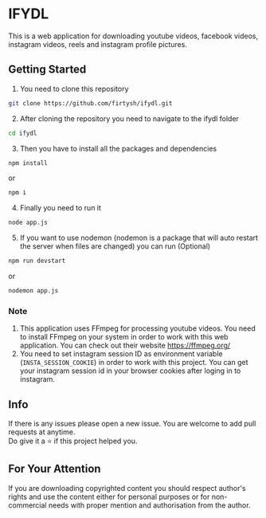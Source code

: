# IFYDL

This is a web application for downloading youtube videos, facebook videos, instagram videos, reels and instagram profile pictures.

## Getting Started

1. You need to clone this repository

```bash
git clone https://github.com/firtysh/ifydl.git
```
2. After cloning the repository you need to navigate to the ifydl folder
```bash
cd ifydl
```
3. Then you have to install all the packages and dependencies

```bash 
npm install
```
 or
```bash
npm i
```
4. Finally you need to run it
```bash
node app.js
```
5. If you want to use nodemon (nodemon is a package that will auto restart the server when files are changed) you can run (Optional)
```bash
npm run devstart
```
or
```bash
nodemon app.js
```
### Note
1. This application uses FFmpeg for processing youtube videos. You need to install FFmpeg on your system in order to work with this web application.
You can check out their website https://ffmpeg.org/
2. You need to set instagram session ID as environment variable (`INSTA_SESSION_COOKIE`) in order to work with this project. You can get your instagram session id in your browser cookies after loging in to instagram.

## Info
If there is any issues please open a new issue. You are welcome to add pull requests at anytime.
<br>
Do give it a ⭐️ if this project helped you.


## For Your Attention
If you are downloading copyrighted content you should respect author's rights and use the content either for personal purposes or for non-commercial needs with proper mention and authorisation from the author.